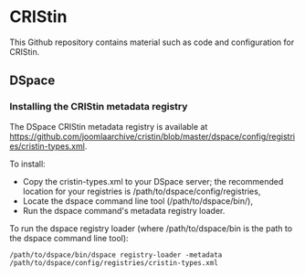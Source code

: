 # CRIStin

This Github repository contains material such as code and configuration for CRIStin.

## DSpace

### Installing the CRIStin metadata registry

The DSpace CRIStin metadata registry is available at https://github.com/joomlaarchive/cristin/blob/master/dspace/config/registries/cristin-types.xml.

To install:

- Copy the cristin-types.xml to your DSpace server; the recommended location for your registries is /path/to/dspace/config/registries,
- Locate the dspace command line tool (/path/to/dspace/bin/),
- Run the dspace command's metadata registry loader.

To run the dspace registry loader (where /path/to/dspace/bin is the path to the dspace command line tool):

```
/path/to/dspace/bin/dspace registry-loader -metadata /path/to/dspace/config/registries/cristin-types.xml
```
